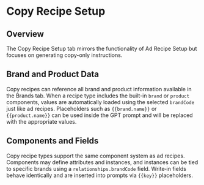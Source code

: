 # Copy Recipe Setup

## Overview
The Copy Recipe Setup tab mirrors the functionality of Ad Recipe Setup but focuses on generating copy-only instructions.

## Brand and Product Data
Copy recipes can reference all brand and product information available in the Brands tab. When a recipe type includes the built-in `brand` or `product` components, values are automatically loaded using the selected `brandCode` just like ad recipes. Placeholders such as `{{brand.name}}` or `{{product.name}}` can be used inside the GPT prompt and will be replaced with the appropriate values.

## Components and Fields
Copy recipe types support the same component system as ad recipes. Components may define attributes and instances, and instances can be tied to specific brands using a `relationships.brandCode` field. Write‑in fields behave identically and are inserted into prompts via `{{key}}` placeholders.

